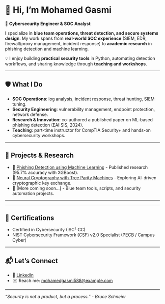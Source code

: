 # 👋 Hi, I’m Mohamed Gasmi  

🔐 **Cybersecurity Engineer & SOC Analyst**  

I specialize in **blue team operations, threat detection, and secure systems design**. My work spans from **real-world SOC experience** (SIEM, EDR, firewall/proxy management, incident response) to **academic research** in phishing detection and machine learning.  

💡 I enjoy building **practical security tools** in Python, automating detection workflows, and sharing knowledge through **teaching and workshops**.  

---

## 🛡️ What I Do
- **SOC Operations**: log analysis, incident response, threat hunting, SIEM tuning.  
- **Security Engineering**: vulnerability management, endpoint protection, network defense.  
- **Research & Innovation**: co-authored a published paper on ML-based phishing detection (EAI SIS, 2024).  
- **Teaching**: part-time instructor for CompTIA Security+ and hands-on cybersecurity workshops.  

---

## 🚀 Projects & Research
- 📄 [Phishing Detection using Machine Learning](https://github.com/MohamedGasmi/phishing-detection-research) - Published research (95.7% accuracy with XGBoost).  
- 🌱 [Neural Cryptography with Tree Parity Machines](https://github.com/MohamedGasmi/Neural-cryptography-tree-parity-machine) - Exploring AI-driven cryptographic key exchange.  
- 🔧 [More coming soon...] - Blue team tools, scripts, and security automation projects.  

---

---

## 📜 Certifications
- Certified in Cybersecurity (ISC² CC)  
- NIST Cybersecurity Framework (CSF) v2.0 Specialist (PECB / Campus Cyber)  

---

## 📬 Let’s Connect
- 💼 [LinkedIn](https://www.linkedin.com/in/mohamedgasmi/)  
- ✉️ Reach me: mohamedgasmi588@example.com  

---

_“Security is not a product, but a process.” - Bruce Schneier_

